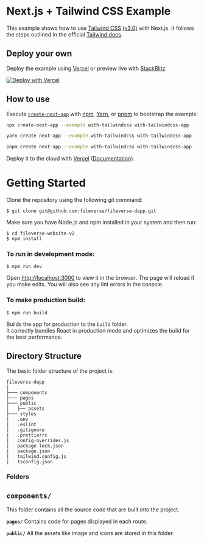 # Next.js + Tailwind CSS Example

This example shows how to use [Tailwind CSS](https://tailwindcss.com/) [(v3.0)](https://tailwindcss.com/blog/tailwindcss-v3) with Next.js. It follows the steps outlined in the official [Tailwind docs](https://tailwindcss.com/docs/guides/nextjs).

## Deploy your own

Deploy the example using [Vercel](https://vercel.com?utm_source=github&utm_medium=readme&utm_campaign=next-example) or preview live with [StackBlitz](https://stackblitz.com/github/vercel/next.js/tree/canary/examples/with-tailwindcss)

[![Deploy with Vercel](https://vercel.com/button)](https://vercel.com/new/git/external?repository-url=https://github.com/vercel/next.js/tree/canary/examples/with-tailwindcss&project-name=with-tailwindcss&repository-name=with-tailwindcss)

## How to use

Execute [`create-next-app`](https://github.com/vercel/next.js/tree/canary/packages/create-next-app) with [npm](https://docs.npmjs.com/cli/init), [Yarn](https://yarnpkg.com/lang/en/docs/cli/create/), or [pnpm](https://pnpm.io) to bootstrap the example:

```bash
npx create-next-app --example with-tailwindcss with-tailwindcss-app
```

```bash
yarn create next-app --example with-tailwindcss with-tailwindcss-app
```

```bash
pnpm create next-app --example with-tailwindcss with-tailwindcss-app
```

Deploy it to the cloud with [Vercel](https://vercel.com/new?utm_source=github&utm_medium=readme&utm_campaign=next-example) ([Documentation](https://nextjs.org/docs/deployment)).

# Getting Started

Clone the repository using the following git command:

```
$ git clone git@github.com:fileverse/fileverse-dapp.git
```

Make sure you have Node.js and npm installed in your system and then run:

```
$ cd fileverse-website-v2
$ npm install
```

### To run in development mode:

```
$ npm run dev
```

Open [http://localhost:3000](http://localhost:3000) to view it in the browser. The page will reload if you make edits. You will also see any lint errors in the console.

### To make production build:

```
$ npm run build
```

Builds the app for production to the `build` folder.\
It correctly bundles React in production mode and optimizes the build for the best performance.

## Directory Structure

The basic folder structure of the project is:

```
fileverse-dapp
│
├─── components
├─── pages
├─── public
|   ├── assets
├─── styles
|   .env
|   .eslint
|   .gitignore
|   .prettierrc
|   config-overrides.js
|   package-lock.json
|   package.json
|   tailwind.config.js
|   tsconfig.json
```

### Folders

## `components/`

This folder contains all the source code that are built into the project.

**`pages/`** Contains code for pages displayed in each route.

**`public/`** All the assets like image and icons are stored in this folder.
